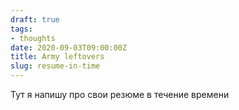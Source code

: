 ```yaml
---
draft: true
tags:
- thoughts
date: 2020-09-03T09:00:00Z
title: Army leftovers
slug: resume-in-time
---
```


Тут я напишу про свои резюме в течение времени
